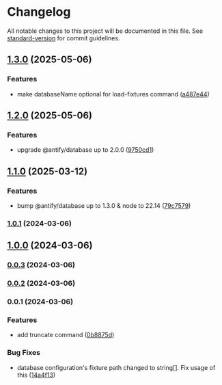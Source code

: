 # Changelog

All notable changes to this project will be documented in this file. See [standard-version](https://github.com/conventional-changelog/standard-version) for commit guidelines.

## [1.3.0](https://github.com/antify/database-cli/compare/v1.2.0...v1.3.0) (2025-05-06)


### Features

* make databaseName optional for load-fixtures command ([a487e44](https://github.com/antify/database-cli/commit/a487e449836e86093b09c399b7647b1e27e23474))

## [1.2.0](https://github.com/antify/database-cli/compare/v1.1.0...v1.2.0) (2025-05-06)


### Features

* upgrade @antify/database up to 2.0.0 ([9750cd1](https://github.com/antify/database-cli/commit/9750cd1f9df7a5ca6860c62445d841e0316fc159))

## [1.1.0](https://github.com/antify/database-cli/compare/v1.0.1...v1.1.0) (2025-03-12)


### Features

* bump @antify/database up to 1.3.0 & node to 22.14 ([79c7579](https://github.com/antify/database-cli/commit/79c757964acb0245ecd47f0bedec7fb9fb0e3e2d))

### [1.0.1](https://github.com/antify/database-cli/compare/v1.0.0...v1.0.1) (2024-03-06)

## [1.0.0](https://github.com/antify/database-cli/compare/v0.0.3...v1.0.0) (2024-03-06)

### [0.0.3](https://github.com/antify/database-cli/compare/v0.0.2...v0.0.3) (2024-03-06)

### [0.0.2](https://github.com/antify/database-cli/compare/v0.0.1...v0.0.2) (2024-03-06)

### 0.0.1 (2024-03-06)


### Features

* add truncate command ([0b8875d](https://github.com/antify/database-cli/commit/0b8875de6a25fb705bc5934382c2c9d22358c9b8))


### Bug Fixes

* database configuration's fixture path changed to string[]. Fix usage of this ([14a4f13](https://github.com/antify/database-cli/commit/14a4f1351a918a779b5757536fe29a12ca9b68ef))
